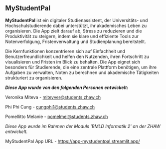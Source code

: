 ## MyStudentPal

**MyStudentPal** ist ein digitaler Studienassistent, der Universitäts- und Hochschulstudierende dabei unterstützt, ihr akademisches Leben zu organisieren. Die App zielt darauf ab, Stress zu reduzieren und die Produktivität zu steigern, indem sie klare und effiziente Tools zur Notenverfolgung, Fristenverwaltung und Studienplanung bereitstellt.

Die Kernfunktionen konzentrieren sich auf Einfachheit und Benutzerfreundlichkeit und helfen den Nutzenden, ihren Fortschritt zu visualisieren und Fristen im Blick zu behalten. Die App eignet sich besonders für Studierende, die eine zentrale Plattform benötigen, um ihre Aufgaben zu verwalten, Noten zu berechnen und akademische Tätigkeiten strukturiert zu organisieren.

***Diese App wurde von den folgenden Personen entwickelt:***

Veronika Miteva - mitevver@students.zhaw.ch

Phi Phi Cung - cungphi1@students.zhaw.ch

Pomellitto Melanie - pomelmel@students.zhaw.ch

*Diese App wurde im Rahmen der Moduls 'BMLD Informatik 2' an der ZHAW entwickelt.*

MyStudentPal App URL - https://app-mystudentpal.streamlit.app/
